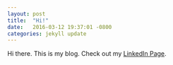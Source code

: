 ```yaml
---
layout: post
title:  "Hi!"
date:   2016-03-12 19:37:01 -0800
categories: jekyll update
---
```

Hi there. This is my blog.
Check out my [LinkedIn Page][linkedin-page].

[linkedin-page]: https://www.linkedin.com/in/muralidharandeepak

